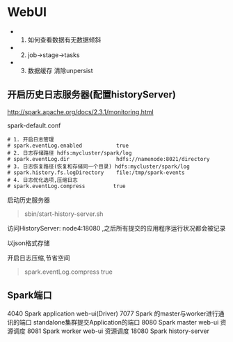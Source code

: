# WebUI

* 1. 如何查看数据有无数据倾斜
* 2. job->stage->tasks
* 3. 数据缓存 清除unpersist

## 开启历史日志服务器(配置historyServer)

http://spark.apache.org/docs/2.3.1/monitoring.html

spark-default.conf
```
# 1. 开启日志管理
# spark.eventLog.enabled           true
# 2. 日志存储路径 hdfs:mycluster/spark/log
# spark.eventLog.dir               hdfs://namenode:8021/directory
# 3. 日志恢复路径(恢复和存储同一个目录) hdfs:mycluster/spark/log
# spark.history.fs.logDirectory	   file:/tmp/spark-events
# 4. 日志优化选项,压缩日志
# spark.eventLog.compress         true
```

启动历史服务器
> sbin/start-history-server.sh

访问HistoryServer:
    node4:18080 ,之后所有提交的应用程序运行状况都会被记录
    
以json格式存储

开启日志压缩,节省空间
> spark.eventLog.compress         true

## Spark端口
4040  Spark application web-ui(Driver)
7077  Spark 的master与worker进行通讯的端口  standalone集群提交Application的端口
8080  Spark master web-ui 资源调度
8081  Spark worker web-ui 资源调度
18080 Spark history-server
